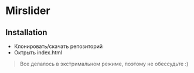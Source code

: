 # Mirslider

## Installation
- Клонировать/скачать репозиторий
- Октрыть index.html

> Все делалось в экстримальном режиме, поэтому не обессудьте :)